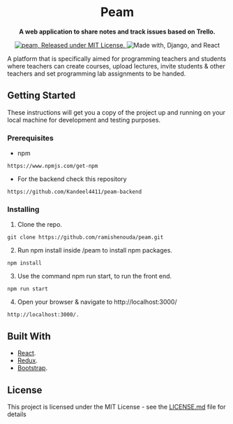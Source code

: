 <h1 align="center">
    Peam
</h1>

<p align="center">
  <strong>A web application to share notes and track issues based on Trello.</strong><br>
</p>

<p align="center">
  <a href="https://github.com/ramishenouda/peam/blob/master/LICENSE">
    <img src="https://img.shields.io/badge/license-MIT-blue.svg" alt="peam, Released under MIT License." />
  </a>
  <img src="https://img.shields.io/badge/Made%20with-Django%20&%20React-1f425f.svg" alt="Made with, Django, and React" />
</p>

A platform that is specifically aimed for programming teachers and students where teachers can create courses, upload lectures,
invite students & other teachers and set programming lab assignments to be handed.

## Getting Started

These instructions will get you a copy of the project up and running on your local machine for development and testing purposes.

### Prerequisites

- npm

```
https://www.npmjs.com/get-npm
```

- For the backend check this repository

```
https://github.com/Kandeel4411/peam-backend
```

### Installing

1. Clone the repo.

```
git clone https://github.com/ramishenouda/peam.git
```

2. Run npm install inside /peam to install npm packages.

```
npm install
```

3. Use the command npm run start, to run the front end.   
```
npm run start
```

4. Open your browser & navigate to http://localhost:3000/

```
http://localhost:3000/.
```

## Built With

* [React](https://reactjs.org/).
* [Redux](https://redux.js.org/).
* [Bootstrap](https://getbootstrap.com/).

## License

This project is licensed under the MIT License - see the [LICENSE.md](LICENSE.md) file for details
